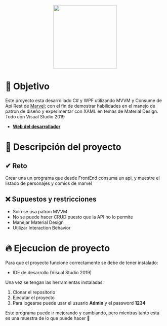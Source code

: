 <p align="center">
<a href="https://nevergate.com.co/"><img src="https://nevergate.com.co/otros/portafolio/images/logo.png" width="200"></a>
</p>


# 🚩 Objetivo

Este proyecto esta desarrollado C# y WPF utilizando MVVM y Consume de Api Rest de [Marvel](https://developer.marvel.com/); con el fin de demostrar habilidades en el manejo de
patron de diseño y experimentar con XAML en temas de Material Design. Todo con Visual Studio 2019

- **[Web del desarrollador](https://nevergate.com.co/)**

# 📄 Descripción del proyecto

## ✔ Reto

Crear una un programa que desde FrontEnd consuma un api, y muestre el listado de personajes y comics de marvel

## ❌ Supuestos y restricciones

- Solo se usa patron MVVM
- No se puede hacer CRUD puesto que la API no lo permite
- Manejar Material Design
- Utilizar Interaction Behavior

# 🔥 Ejecucion de proyecto

Para que el proyecto funcione correctamente se debe de tener instalado:

- IDE de desarrollo (Visual Studio 2019)

Una vez se tengan las herramientas instaladas:

1. Clonar el repositorio
2. Ejecutar el proyecto
3. Para logearse puede usar el usuario **Admin** y el password **1234**

Este programa puede ir mejorando y cambiando, pero mientras tanto esta es una muestra de lo que puede hacer 🛴
